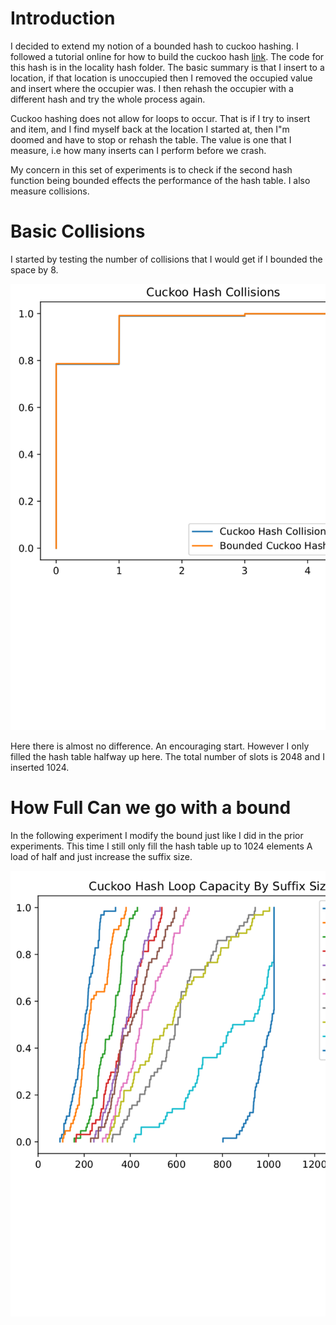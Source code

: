# Introduction

I decided to extend my notion of a bounded hash to cuckoo hashing. I followed a
tutorial online for how to build the cuckoo hash
[link](https://www.youtube.com/watch?v=GPiJUtdiUlo).  The code for this hash is
in the locality hash folder. The basic summary is that I insert to a location, if that location is unoccupied then I removed the occupied value and insert where the occupier was. I then rehash the occupier with a different hash and try the whole process again.

Cuckoo hashing does not allow for loops to occur. That is if I try to insert and
item, and I find myself back at the location I started at, then I"m doomed and
have to stop or rehash the table. The value is one that I measure, i.e how many inserts can I perform before we crash.

My concern in this set of experiments is to check if the second hash function being bounded effects the performance of the hash table. I also measure collisions.

# Basic Collisions

I started by testing the number of collisions that I would get if I bounded the space by 8.

![basic_cuckoo](cuckoo_collisions.png)

Here there is almost no difference. An encouraging start. However I only filled the hash table halfway up here. The total number of slots is 2048 and I inserted 1024.

# How Full Can we go with a bound

In the following experiment I modify the bound just like I did in the prior experiments. This time I still only fill the hash table up to 1024 elements A load of half and just increase the suffix size.

![cuckoo_suffix_six](cuckoo_suffix_size.png)